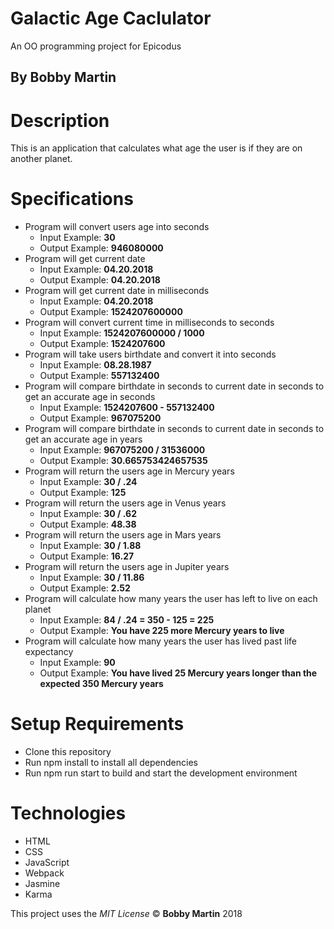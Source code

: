 # Galactic Age Caclulator
An OO programming project for Epicodus

## By Bobby Martin

# Description
This is an application that calculates what age the user is if they are on another planet.

# Specifications
* Program will convert users age into seconds
  * Input Example: **30**
  * Output Example: **946080000**
* Program will get current date
  * Input Example: **04.20.2018**
  * Output Example: **04.20.2018**
* Program will get current date in milliseconds
  * Input Example: **04.20.2018**
  * Output Example: **1524207600000**
* Program will convert current time in milliseconds to seconds
  * Input Example: **1524207600000 / 1000**
  * Output Example: **1524207600**
* Program will take users birthdate and convert it into seconds
  * Input Example: **08.28.1987**
  * Output Example: **557132400**
* Program will compare birthdate in seconds to current date in seconds to get an accurate age in seconds
  * Input Example: **1524207600 - 557132400**
  * Output Example: **967075200**
* Program will compare birthdate in seconds to current date in seconds to get an accurate age in years
  * Input Example: **967075200 / 31536000**
  * Output Example: **30.665753424657535**
* Program will return the users age in Mercury years
  * Input Example: **30 / .24**
  * Output Example: **125**
* Program will return the users age in Venus years
  * Input Example: **30 / .62**
  * Output Example: **48.38**
* Program will return the users age in Mars years
  * Input Example: **30 / 1.88**
  * Output Example: **16.27**
* Program will return the users age in Jupiter years
  * Input Example: **30 / 11.86**
  * Output Example: **2.52**
* Program will calculate how many years the user has left to live on each planet
  * Input Example: **84 / .24 = 350 - 125 = 225**
  * Output Example: **You have 225 more Mercury years to live**
* Program will calculate how many years the user has lived past life expectancy
  * Input Example: **90**
  * Output Example: **You have lived 25 Mercury years longer than the expected 350 Mercury years**

# Setup Requirements
* Clone this repository
* Run npm install to install all dependencies
* Run npm run start to build and start the development environment

# Technologies
* HTML
* CSS
* JavaScript
* Webpack
* Jasmine
* Karma

This project uses the _MIT License_
&copy; **Bobby Martin** 2018
